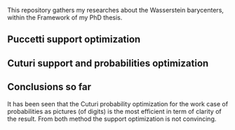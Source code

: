 This repository gathers my researches about the Wasserstein barycenters, within the Framework of my PhD thesis.

## Puccetti support optimization

## Cuturi support and probabilities optimization

## Conclusions so far
It has been seen that the Cuturi probability optimization for the work case of probabilities as pictures (of digits) is the most efficient in term of clarity of the result.
From both method the support optimization is not convincing.
